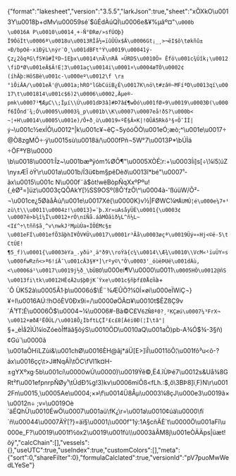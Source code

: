 {"format":"lakesheet","version":"3.5.5","larkJson":true,"sheet":"xÕXkO\u0013Y\u0018þ+dMv\u00059sé´$ûÉdÀúQÌ\u0006e&¥%µâº¤\"`\u000b\u0016A P\u0010\u0014¸+-Ñ°ÐRø/»sfÚOþ}Ï9ÓöÌt\u0006ª\u0018u\u0013RÎå½=ïûÛÜx$Ä\u0006Gt¡_¸>¬ëI$ô\tøkñû±¤Ð/bpOê·xìÐÿL\nýr¨O¸\u001dBFt°Ý\u0019\u0004­1ý-Çz¿2õqªG\fS¥û#ÌºD~îEþx\u0014\nÃ\nRÄ ¤ÜRD5\u0010Ö¤ Êfö\u001c¾Úîk¡\u0012\fiD*Ø\u001eÄ$Â!E¦3\u001aç\u0014i\u0001¤\u0004æTÒ\u0002¢(íhÂþ:HôSBè\u001c-\u000eº\u0012\f \r±°ìÔiÂA/\u001eÄ'@\u001a;hRO°lGbCúïB¿È\u0017K\nö\t#zâ®~MFíªD\u0013qí\u0017\t\u001814\u001c$6)2\u0006\u0002,Äµe®­pmk\u0007¹¶ÆµC\\;Ìµí\\Ú\u001dÞ3â]#Þ7â£¶wÒó\u001fØ¤9\u0019\u0003Ð(\u000f6ÍÔnd¨¾;Ó\u0005\u0003¾_p\u001b\\K\u0007\u0007eå!ðS?\u000b< ~¦+H\u0014\u0005\u001e)/Ô+ð¸ù\u0019«ºË§Â×K|!OÛÁ5Rkõ³§¤Ö¯ÌÍ|ý¬`\u001c½exÍÕ\u0012^|k\u001c¥¬êÇ¬5yóóÖÒ\u001eÓ;æò;^\u001e\u0017÷@Ò8zg­MÖ÷·­ý\u0015sù\u0018ä/\u000fPñ¬5W°7\u0013P*\bÚÌá÷ÖFªYB\u0000\b\u0018\u0001:Îz~\u001bæªÿóm%ØÕ¶\"\u0005XÒÉ¦r:+\u0003Íi]s[÷\\¼í5¦úZ\ny±ÆÏ òÝ\r\u001a\u001b/Í3ü¢bm§pêDèð\u0013î*bé\"\u0007¹-ãx\u0015\u001c N\u000f¨ã$òt!wëBòpÑqXxºPºu!{¸èØ²=]üz\u0003çQÕAkY[½SS9OSº(8Õ'fzÕ\\^\u0004à-'ßúüW/Õ²-¬\u001ce¿5ØàåÀú/\u001e\u0017Xé{\u0000K}v½|FØWC¼`MÅUMÛ¦é\u000e¼7+¹zù\t\\\u0011\u0004z!\u0013}=¨þ.Xr»uAsåyÜÈ\u0001{\u0003¢\u0007ë>b¾î¼Ï\u0012+rÓ\níÑå.áâMÒãìð¼L^ñ½L~<I£^÷\tññ$ã¸^v\nwkJ²MµùÙa«ÍÖÉMc§±\u001eFÍ\u001efÕ3ãþhI¥ÔV¥Ü\u0017\u0001r³Ãå\u0003øçª\u0019Üý¤«Hj<©ë-5\tCtÚE!¶5_f)\u0001{\u0003èYa_.yðü³¸ä°ð9\\roÝà{c¼\u0014\\Æ¾\u0010\\VcM«¹ïuÜY¤s\u000fwRzñ<>ª6!íÂ¯\u001cÂ3§¥*]\rºy©\"Ö\u0003'_óùèÞUé\u001dÀù,<\u0006á¹\u0017\u0019j½ð_\bÜBO`\u000ei¶V\u0000\u0011`\u0005HÖ\u0012@ñS\u0013fi\tk\u0012HÊ¢Ä2u$þÐjK´Ýxe\u001c§ñþf£0Å¢`íi­à+´Ô ÙK52à\u0005Â1·þ\u0006ó$\\É¨¾ÆÛÖ?¼0Í×øi\u000eÏWíÇ¬}¥÷I\u0016AÚ:!hOõÈV0Ðx9i=/\u0000øÖÃ¤¥\u0010t$ÊZßÇ9v´Á¹fT¦É\u0006Õ$\u0004~¼\u0006#-Bà©C£V`6ZÑ8ª0?¸²KÇæú\u0007¼³FrX¬\u0012+æðÆ²ËÓÚL/\u0018Õ¿ÌbftLÇÏ²£c£8[Áéi0Ð(¦Ì\tâ°|`§+_èÌå2ÌÚ¼íoZóeòÎffäã§õýS\u0010ÖD\u0010aQ\u001aÕ)pb-A¾Ó$¾-3§ñ)¢Gú´\u0000â\u001aÔHïLZùi&\u001chØ\u0016ÈH@âj*áÜ[E>]ìÎ\u0011öÔ¦\u001fõ³u<õ-?ãx\u0016çç\t>J#NqÁÌ\tÖC\fVl1k¤H-±gYXºxg·5b\u001cí\u0000wÚ\u0000)\u0019Ýê©,Ë4.îÙÞé7\u0012s&Uå¾8GRt²f\u001efpnrpÑØy¹\tÜdÐ%g!3)kv\u0006mïÕß<fLh.:$,õ\\3BÞ8]ï¸F)N\r\u0012Fn\u0015¸\u0005Ae\u0004;×»\f\u0014Ü8Åµ\u0003¼8çJ\u000e3\u0019â×\u0012n÷ ;v=\u0019Oè´äÉQhÜ\u0010ÉwÖ\u0007\u001aü\fK¿\r=\u001a\u0010¢úä\u0000\fï´ñ\u00044\u0007ÄÝ[?}=äï§\u0001¡\u000f\"1ý:1A§cñÄÈ`t\u0000Ö\u001aFî\u000e_F?\u0019\u001f½ö­x2\u0019\u001fù\\\u0003ãÂM8j\u001eÒÄÄps|üæt!ôý","calcChain":[],"vessels":{},"useUTC":true,"useIndex":true,"customColors":[],"meta":{"sort":0,"shareFilter":0},"formulaCalclated":true,"versionId":"pV7puoMwWedLYeSe"}